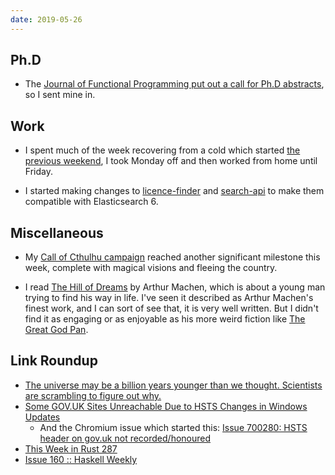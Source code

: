 ```yaml
---
date: 2019-05-26
---
```


## Ph.D

- The [Journal of Functional Programming put out a call for Ph.D
  abstracts][], so I sent mine in.

[Journal of Functional Programming put out a call for Ph.D abstracts]: https://mail.haskell.org/pipermail/haskell-cafe/2019-May/131062.html

## Work

- I spent much of the week recovering from a cold which started [the
  previous weekend][], I took Monday off and then worked from home
  until Friday.

- I started making changes to [licence-finder][] and [search-api][] to
  make them compatible with Elasticsearch 6.

[the previous weekend]: notes/035.html
[licence-finder]: https://github.com/alphagov/licence-finder/pull/530
[search-api]: https://github.com/alphagov/search-api/pull/1553

## Miscellaneous

- My [Call of Cthulhu campaign][] reached another significant
  milestone this week, complete with magical visions and fleeing the
  country.

- I read [The Hill of Dreams][] by Arthur Machen, which is about a
  young man trying to find his way in life.  I've seen it described as
  Arthur Machen's finest work, and I can sort of see that, it is very
  well written.  But I didn't find it as engaging or as enjoyable as
  his more weird fiction like [The Great God Pan][].

[Call of Cthulhu campaign]: masks-of-nyarlathotep.html
[The Hill of Dreams]: https://en.wikipedia.org/wiki/The_Hill_of_Dreams
[The Great God Pan]: https://en.wikipedia.org/wiki/The_Great_God_Pan

## Link Roundup

- [The universe may be a billion years younger than we thought. Scientists are scrambling to figure out why.](https://www.nbcnews.com/mach/science/universe-may-be-billion-years-younger-we-thought-scientists-are-ncna1005541)
- [Some GOV.UK Sites Unreachable Due to HSTS Changes in Windows Updates](https://www.bleepingcomputer.com/news/microsoft/some-govuk-sites-unreachable-due-to-hsts-changes-in-windows-updates/)
  - And the Chromium issue which started this: [Issue 700280: HSTS header on gov.uk not recorded/honoured](https://bugs.chromium.org/p/chromium/issues/detail?id=700280)
- [This Week in Rust 287](https://this-week-in-rust.org/blog/2019/05/21/this-week-in-rust-287/)
- [Issue 160 :: Haskell Weekly](https://haskellweekly.news/issues/160.html)
